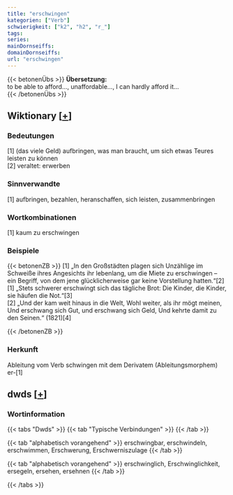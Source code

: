 ```yaml
---
title: "erschwingen"
kategorien: ["Verb"]
schwierigkeit: ["k2", "h2", "r_"]
tags:
series:
mainDornseiffs:
domainDornseiffs:
url: "erschwingen"
---
```


{{< betonenÜbs >}}
**Übersetzung:**  
to be able to afford..., unaffordable..., I can hardly afford it...  
{{< /betonenÜbs >}}

## Wiktionary [[+](https://de.wiktionary.org/wiki/erschwingen)]

### Bedeutungen
[1] (das viele Geld) aufbringen, was man braucht, um sich etwas Teures leisten zu können  
[2] veraltet: erwerben  

### Sinnverwandte
[1] aufbringen, bezahlen, heranschaffen, sich leisten, zusammenbringen  

### Wortkombinationen
[1] kaum zu erschwingen  

### Beispiele
{{< betonenZB >}}
[1] „In den Großstädten plagen sich Unzählige im Schweiße ihres Angesichts ihr lebenlang, um die Miete zu erschwingen – ein Begriff, von dem jene glücklicherweise gar keine Vorstellung hatten.“[2]  
[1] „Stets schwerer erschwingt sich das tägliche Brot: Die Kinder, die Kinder, sie häufen die Not.“[3]  
[2] „Und der kam weit hinaus in die Welt, Wohl weiter, als ihr mögt meinen, Und erschwang sich Gut, und erschwang sich Geld, Und kehrte damit zu den Seinen.“ (1821)[4]  

{{< /betonenZB >}}
### Herkunft
Ableitung vom Verb schwingen mit dem Derivatem (Ableitungsmorphem) er-[1]  



## dwds [[+](https://www.dwds.de/wb/erschwingen)]

### Wortinformation
{{< tabs "Dwds" >}}
{{< tab "Typische Verbindungen" >}}
{{< /tab >}}

{{< tab "alphabetisch vorangehend" >}}
erschwingbar, erschwindeln, erschwimmen, Erschwerung, Erschwerniszulage
{{< /tab >}}

{{< tab "alphabetisch vorangehend" >}}
erschwinglich, Erschwinglichkeit, ersegeln, ersehen, ersehnen
{{< /tab >}}

{{< /tabs >}}

